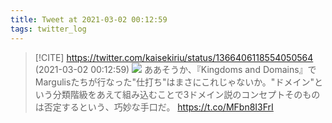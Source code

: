 ```yaml
---
title: Tweet at 2021-03-02 00:12:59
tags: twitter_log
---
```


> [!CITE] https://twitter.com/kaisekiriu/status/1366406118554050564 (2021-03-02 00:12:59)
> ![](https://twitter.com/kaisekiriu/status/1366406118554050564)
> ああそうか、『Kingdoms and Domains』でMargulisたちが行なった"仕打ち"はまさにこれじゃないか。"ドメイン"という分類階級をあえて組み込むことで3ドメイン説のコンセプトそのものは否定するという、巧妙な手口だ。
> https://t.co/MFbn8I3FrI
